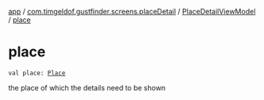 [app](../../index.md) / [com.timgeldof.gustfinder.screens.placeDetail](../index.md) / [PlaceDetailViewModel](index.md) / [place](./place.md)

# place

`val place: `[`Place`](../../com.timgeldof.gustfinder.database/-place/index.md)

the place of which the details need to be shown

